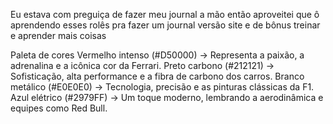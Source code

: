 Eu estava com preguiça de fazer meu journal a mão então aproveitei que ô aprendendo esses rolês pra fazer um journal versão site e de bônus treinar e aprender mais coisas 

Paleta de cores
Vermelho intenso (#D50000) → Representa a paixão, a adrenalina e a icônica cor da Ferrari.
Preto carbono (#212121) → Sofisticação, alta performance e a fibra de carbono dos carros.
Branco metálico (#E0E0E0) → Tecnologia, precisão e as pinturas clássicas da F1.
Azul elétrico (#2979FF) → Um toque moderno, lembrando a aerodinâmica e equipes como Red Bull.
